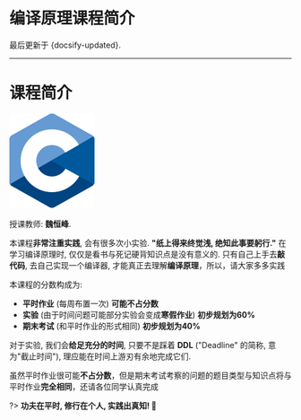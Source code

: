 # 编译原理课程简介

最后更新于 {docsify-updated}.

---

# 课程简介

![CPL](.assets/images/C_Programming_Language.svg ':size=20%')

授课教师: **魏恒峰**. 

本课程**非常注重实践**, 会有很多次小实验. **"纸上得来终觉浅, 绝知此事要躬行."** 在学习编译原理时, 仅仅是看书与死记硬背知识点是没有意义的. 只有自己上手去**敲代码**, 去自己实现一个编译器, 才能真正去理解**编译原理**，所以，请大家多多实践

本课程的分数构成为: 

- **平时作业** (每周布置一次) **可能不占分数**
- **实验** (由于时间问题可能部分实验会变成**寒假作业**) **初步规划为60%**
- **期末考试** (和平时作业的形式相同) **初步规划为40%**

对于实验, 我们会**给足充分的时间**, 只要不是踩着 **DDL** ("Deadline" 的简称, 意为"截止时间"), 理应能在时间上游刃有余地完成它们. 

虽然平时作业很可能**不占分数**，但是期末考试考察的问题的题目类型与知识点将与平时作业**完全相同**，还请各位同学认真完成

?> **功夫在平时, 修行在个人, 实践出真知! :muscle:**